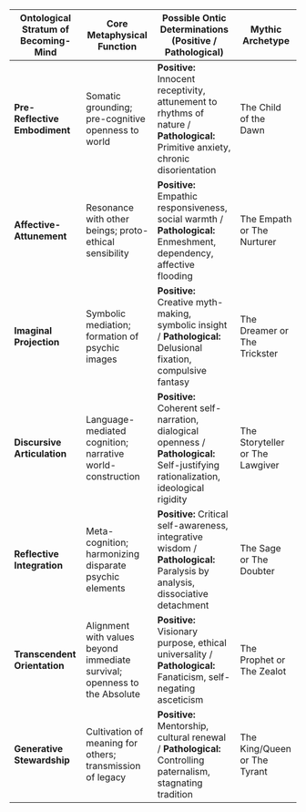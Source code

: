 | Ontological Stratum of Becoming-Mind | Core Metaphysical Function | Possible Ontic Determinations (Positive / Pathological) | Mythic Archetype |
|--------------------------------------|----------------------------|----------------------------------------------------------|------------------|
| **Pre-Reflective Embodiment**        | Somatic grounding; pre-cognitive openness to world | **Positive:** Innocent receptivity, attunement to rhythms of nature / **Pathological:** Primitive anxiety, chronic disorientation | The Child of the Dawn |
| **Affective-Attunement**             | Resonance with other beings; proto-ethical sensibility | **Positive:** Empathic responsiveness, social warmth / **Pathological:** Enmeshment, dependency, affective flooding | The Empath or The Nurturer |
| **Imaginal Projection**              | Symbolic mediation; formation of psychic images | **Positive:** Creative myth-making, symbolic insight / **Pathological:** Delusional fixation, compulsive fantasy | The Dreamer or The Trickster |
| **Discursive Articulation**          | Language-mediated cognition; narrative world-construction | **Positive:** Coherent self-narration, dialogical openness / **Pathological:** Self-justifying rationalization, ideological rigidity | The Storyteller or The Lawgiver |
| **Reflective Integration**           | Meta-cognition; harmonizing disparate psychic elements | **Positive:** Critical self-awareness, integrative wisdom / **Pathological:** Paralysis by analysis, dissociative detachment | The Sage or The Doubter |
| **Transcendent Orientation**         | Alignment with values beyond immediate survival; openness to the Absolute | **Positive:** Visionary purpose, ethical universality / **Pathological:** Fanaticism, self-negating asceticism | The Prophet or The Zealot |
| **Generative Stewardship**           | Cultivation of meaning for others; transmission of legacy | **Positive:** Mentorship, cultural renewal / **Pathological:** Controlling paternalism, stagnating tradition | The King/Queen or The Tyrant |


